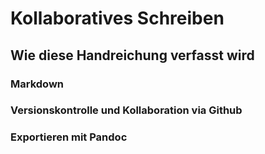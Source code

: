 # Kollaboratives Schreiben

## Wie diese Handreichung verfasst wird

### Markdown

### Versionskontrolle und Kollaboration via Github

### Exportieren mit Pandoc

